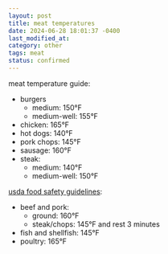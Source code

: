 ```yaml
---
layout: post
title: meat temperatures
date: 2024-06-28 18:01:37 -0400
last_modified_at: 
category: other
tags: meat
status: confirmed
---
```


meat temperature guide:

* burgers
  * medium: 150°F
  * medium-well: 155°F
* chicken: 165°F
* hot dogs: 140°F
* pork chops: 145°F
* sausage: 160°F
* steak:
  * medium: 140°F
  * medium-well: 150°F

[usda food safety guidelines](https://www.fsis.usda.gov/food-safety/safe-food-handling-and-preparation/food-safety-basics/safe-temperature-chart):

* beef and pork:
  * ground: 160°F
  * steak/chops: 145°F and rest 3 minutes
* fish and shellfish: 145°F
* poultry: 165°F
